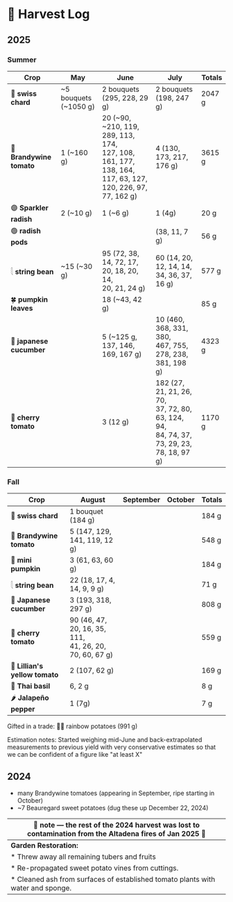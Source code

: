 # 🧺 Harvest Log

## 2025

### Summer 

| Crop     | **May**                                  | **June**     |**July**     | **Totals** |
|--------------------------------------|----------|-------------|-------------|--------------|
| 🥬 **swiss chard**   |     ~5 bouquets (~1050 g)|  2 bouquets (295, 228, 29 g)     | 2 bouquets (198, 247 g) | 2047 g | 
| 🍅 **Brandywine tomato** | 1 (~160 g)               |     20 (~90, ~210, 119, 289, 113, 174, </br> 127, 108, 161, 177, 138, 164, 117, 63, 127, 120, 226, 97, 77, 162 g)   | 4 (130, 173, 217, 176 g)  | 3615 g |
| 🟣 **Sparkler radish**   | 2   (~10 g)            |     1 (~6 g)    | 1 (4g) |  20 g |
| 🟢 **radish pods**   |        |        | (38, 11, 7 g) |  56 g |
| 𓇛 **string bean**     |   ~15 (~30 g)             |      95 (72, 38, 14, 72, 17, 20, 18, 20, 14, </br> 20, 21, 24 g)    | 60 (14, 20, 12, 14, 14, 34, 36, 37, 16 g) | 577 g |
| 🍀 **pumpkin leaves**            |             |     18 (~43, 42 g)      |  |  85 g |
| 🥒 **japanese cucumber**            |             |     5 (~125 g, 137, 146, 169, 167 g)      | 10 (460, 368, 331, 380, </br> 467, 755, 278, 238, 381, 198 g)  | 4323 g |  
| 🍒 **cherry tomato**            |             |     3 (12 g)      | 182 (27, 21, 21, 26, 70, </br> 37, 72, 80, 63, 124, 94, </br> 84, 74, 37, 73, 29, 23, 78, 18, 97 g)  | 1170 g |

### Fall

| Crop     | **August**                                  | **September**     |**October**     | **Totals** |
|--------------------------------------|----------|-------------|-------------|--------------|
| 🥬 **swiss chard**   |  1 bouquet (184 g)   |       |  | 184 g | 
| 🍅 **Brandywine tomato** |     5 (147, 129, 141, 119, 12 g)          |       |  | 548 g |
| 🎃 **mini pumpkin**   |     3 (61, 63, 60 g)        |         |  |  184 g |
| 𓇛 **string bean**  |      22 (18, 17, 4, 14, 9, 9 g)        |          |  | 71 g |
| 🥒 **Japanese cucumber**   |     3 (193, 318, 297 g)        |           |   | 808 g |  
| 🍒 **cherry tomato**  |    90 (46, 47, 20, 16, 35, 111, <br> 41, 26, 20, 70, 60, 67 g)         |           |   | 559 g |
| 💛 **Lillian's yellow tomato**  |    2 (107, 62 g)         |           |   | 169 g |
| 🌿 **Thai basil**  |       6, 2 g      |           |   | 8 g |
| 🌶️ **Jalapeño pepper**  |       1 (7g)    |           |   | 7 g |

Gifted in a trade: 🌈🥔 rainbow potatoes (991 g)

Estimation notes: Started weighing mid-June and back-extrapolated measurements to previous yield with very conservative estimates so that we can be confident of a figure like "at least X"

## 2024

* many Brandywine tomatoes (appearing in September, ripe starting in October)
* ~7 Beauregard sweet potatoes (dug these up December 22, 2024)
  


|🚒  note — the rest of the 2024 harvest was lost to contamination from the Altadena fires of Jan 2025 🚒| 
|----------------------------------------------------------------------------------------------------|
|  **Garden Restoration:**                                                                           |
| * Threw away all remaining tubers and fruits                                                       |
| * Re-propagated sweet potato vines from cuttings.                                                  |
| * Cleaned ash from surfaces of established tomato plants with water and sponge.                    |

